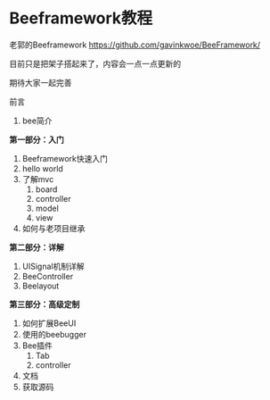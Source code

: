 # Beeframework教程

老郭的Beeframework https://github.com/gavinkwoe/BeeFramework/

目前只是把架子搭起来了，内容会一点一点更新的

期待大家一起完善

前言

1. bee简介

**第一部分：入门**

1. Beeframework快速入门
1. hello world
1. 了解mvc
	1. board
	1. controller
	1. model
	1. view
1. 如何与老项目继承
	
**第二部分：详解**

1. UISignal机制详解 
1. BeeController
1. Beelayout

**第三部分：高级定制**

1. 如何扩展BeeUI
1. 使用的beebugger
1. Bee插件
	1. Tab
	1. controller
1. 文档
1. 获取源码



